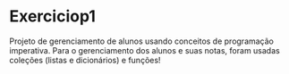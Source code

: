 # Exerciciop1
Projeto de gerenciamento de alunos usando conceitos de programação imperativa.
Para o gerenciamento dos alunos e suas notas, foram usadas coleções (listas e dicionários) e funções!
